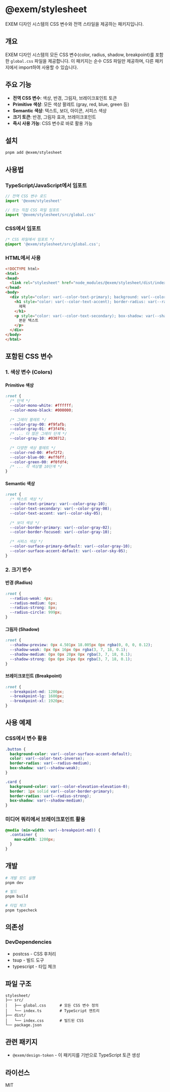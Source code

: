 # @exem/stylesheet

EXEM 디자인 시스템의 CSS 변수와 전역 스타일을 제공하는 패키지입니다.

## 개요

EXEM 디자인 시스템의 모든 CSS 변수(color, radius, shadow, breakpoint)를 포함한 `global.css` 파일을 제공합니다. 이 패키지는 순수 CSS 파일만 제공하며, 다른 패키지에서 import하여 사용할 수 있습니다.

## 주요 기능

- **전역 CSS 변수**: 색상, 반경, 그림자, 브레이크포인트 토큰
- **Primitive 색상**: 모든 색상 팔레트 (gray, red, blue, green 등)
- **Semantic 색상**: 텍스트, 보더, 아이콘, 서피스 색상
- **크기 토큰**: 반경, 그림자 효과, 브레이크포인트
- **즉시 사용 가능**: CSS 변수로 바로 활용 가능

## 설치

```bash
pnpm add @exem/stylesheet
```

## 사용법

### TypeScript/JavaScript에서 임포트

```typescript
// 전역 CSS 변수 로드
import '@exem/stylesheet'

// 또는 직접 CSS 파일 임포트
import '@exem/stylesheet/src/global.css'
```

### CSS에서 임포트

```css
/* CSS 파일에서 임포트 */
@import '@exem/stylesheet/src/global.css';
```

### HTML에서 사용

```html
<!DOCTYPE html>
<html>
<head>
  <link rel="stylesheet" href="node_modules/@exem/stylesheet/dist/index.css">
</head>
<body>
  <div style="color: var(--color-text-primary); background: var(--color-elevation-elevation-0);">
    <h1 style="color: var(--color-text-accent); border-radius: var(--radius-medium);">
      제목
    </h1>
    <p style="color: var(--color-text-secondary); box-shadow: var(--shadow-weak);">
      본문 텍스트
    </p>
  </div>
</body>
</html>
```

## 포함된 CSS 변수

### 1. 색상 변수 (Colors)

#### Primitive 색상
```css
:root {
  /* 단색 */
  --color-mono-white: #ffffff;
  --color-mono-black: #000000;
  
  /* 그레이 팔레트 */
  --color-gray-00: #f9fafb;
  --color-gray-01: #f3f4f6;
  /* ... 더 많은 그레이 단계 */
  --color-gray-10: #030712;
  
  /* 다양한 색상 팔레트 */
  --color-red-00: #fef2f2;
  --color-blue-00: #eff6ff;
  --color-green-00: #f0fdf4;
  /* ... 각 색상별 10단계 */
}
```

#### Semantic 색상
```css
:root {
  /* 텍스트 색상 */
  --color-text-primary: var(--color-gray-10);
  --color-text-secondary: var(--color-gray-08);
  --color-text-accent: var(--color-sky-05);
  
  /* 보더 색상 */
  --color-border-primary: var(--color-gray-02);
  --color-border-focused: var(--color-gray-10);
  
  /* 서피스 색상 */
  --color-surface-primary-default: var(--color-gray-10);
  --color-surface-accent-default: var(--color-sky-05);
}
```

### 2. 크기 변수

#### 반경 (Radius)
```css
:root {
  --radius-weak: 4px;
  --radius-medium: 6px;
  --radius-strong: 8px;
  --radius-circle: 999px;
}
```

#### 그림자 (Shadow)
```css
:root {
  --shadow-preview: 0px 4.501px 18.005px 0px rgba(0, 0, 0, 0.12);
  --shadow-weak: 0px 0px 16px 0px rgba(3, 7, 18, 0.1);
  --shadow-medium: 0px 0px 20px 0px rgba(3, 7, 18, 0.1);
  --shadow-strong: 0px 0px 24px 0px rgba(3, 7, 18, 0.1);
}
```

#### 브레이크포인트 (Breakpoint)
```css
:root {
  --breakpoint-md: 1200px;
  --breakpoint-lg: 1600px;
  --breakpoint-xl: 1920px;
}
```

## 사용 예제

### CSS에서 변수 활용
```css
.button {
  background-color: var(--color-surface-accent-default);
  color: var(--color-text-inverse);
  border-radius: var(--radius-medium);
  box-shadow: var(--shadow-weak);
}

.card {
  background-color: var(--color-elevation-elevation-0);
  border: 1px solid var(--color-border-primary);
  border-radius: var(--radius-strong);
  box-shadow: var(--shadow-medium);
}
```

### 미디어 쿼리에서 브레이크포인트 활용
```css
@media (min-width: var(--breakpoint-md)) {
  .container {
    max-width: 1200px;
  }
}
```

## 개발

```bash
# 개발 모드 실행
pnpm dev

# 빌드
pnpm build

# 타입 체크
pnpm typecheck
```

## 의존성

### DevDependencies
- postcss - CSS 후처리
- tsup - 빌드 도구
- typescript - 타입 체크

## 파일 구조

```
stylesheet/
├── src/
│   ├── global.css      # 모든 CSS 변수 정의
│   └── index.ts        # TypeScript 엔트리
├── dist/
│   └── index.css       # 빌드된 CSS
└── package.json
```

## 관련 패키지

- `@exem/design-token` - 이 패키지를 기반으로 TypeScript 토큰 생성

## 라이선스

MIT